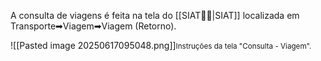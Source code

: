 A consulta de viagens é feita na tela do [[SIAT🚚🌐|SIAT]] localizada em Transporte➡Viagem➡Viagem (Retorno).

![[Pasted image 20250617095048.png]]<span style="font-size: smaller;">Instruções da tela "Consulta - Viagem".</span>